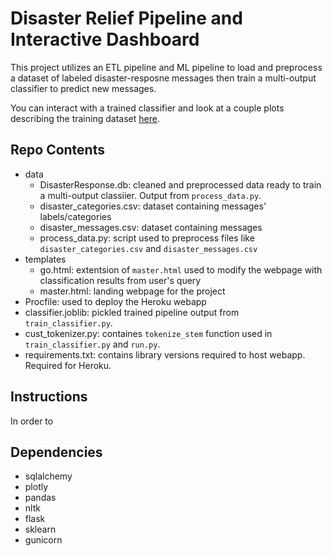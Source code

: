 # Disaster Relief Pipeline and Interactive Dashboard

This project utilizes an ETL pipeline and ML pipeline to load and preprocess a dataset of labeled disaster-resposne messages then train a multi-output classifier to predict new messages.

You can interact with a trained classifier and look at a couple plots describing the training dataset [here](https://pd-disasterrelief.herokuapp.com/).

## Repo Contents

- data
    - DisasterResponse.db: cleaned and preprocessed data ready to train a multi-output classiier. Output from `process_data.py`.
    - disaster_categories.csv: dataset containing messages' labels/categories
    - disaster_messages.csv: dataset containing messages
    - process_data.py: script used to preprocess files like `disaster_categories.csv` and `disaster_messages.csv`
- templates
    - go.html: extentsion of `master.html` used to modify the webpage with classification results from user's query
    - master.html: landing webpage for the project
- Procfile: used to deploy the Heroku webapp
- classifier.joblib: pickled trained pipeline output from `train_classifier.py`.
- cust_tokenizer.py: containes `tokenize_stem` function used in `train_classifier.py` and `run.py`.
- requirements.txt: contains library versions required to host webapp. Required for Heroku.

## Instructions

In order to 

## Dependencies

- sqlalchemy
- plotly
- pandas
- nltk
- flask
- sklearn
- gunicorn